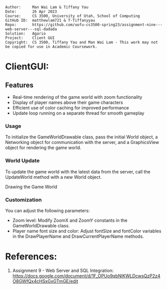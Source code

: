 ﻿```
Author:     Man Wai Lam & Tiffany Yau
Date:       26 Apr 2023
Course:     CS 3500, University of Utah, School of Computing
GitHub ID:  matthewlam721 & T-Tiffanyyau
Repo:       https://github.com/uofu-cs3500-spring23/assignment-nine---web-server---sql-dadada
Solution:   Agario
Project:    Client GUI
Copyright:  CS 3500, Tiffany Yau and Man Wai Lam - This work may not be copied for use in Academic Coursework.
```

# ClientGUI:

## Features

- Real-time rendering of the game world with zoom functionality
- Display of player names above their game characters
- Efficient use of color caching for improved performance
- Update loop running on a separate thread for smooth gameplay

### Usage
To initialize the GameWorldDrawable class, pass the initial World object, a Networking object for communication with the server, 
and a GraphicsView object for rendering the game world.

### World Update
To update the game world with the latest data from the server, call the UpdateWorld method with a new World object.

Drawing the Game World

### Customization
You can adjust the following parameters:
- Zoom level: Modify ZoomX and ZoomY constants in the GameWorldDrawable class.
- Player name font size and color: Adjust fontSize and fontColor variables in the DrawPlayerName and DrawCurrentPlayerName methods.

# References:

1. Assignment 9 - Web Server and SQL Integration: https://docs.google.com/document/d/1F_OPUo9qbNIKWLDcwsQzP2z4O8GWfQx4cHSxGxGTmGE/edit
